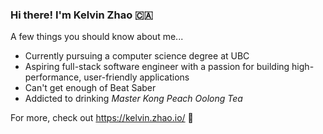 ### Hi there! I'm Kelvin Zhao 🇨🇦

A few things you should know about me...
- Currently pursuing a computer science degree at UBC
- Aspiring full-stack software engineer with a passion for building high-performance, user-friendly applications
- Can't get enough of Beat Saber
- Addicted to drinking *Master Kong Peach Oolong Tea*

For more, check out <https://kelvin.zhao.io/> 👋
